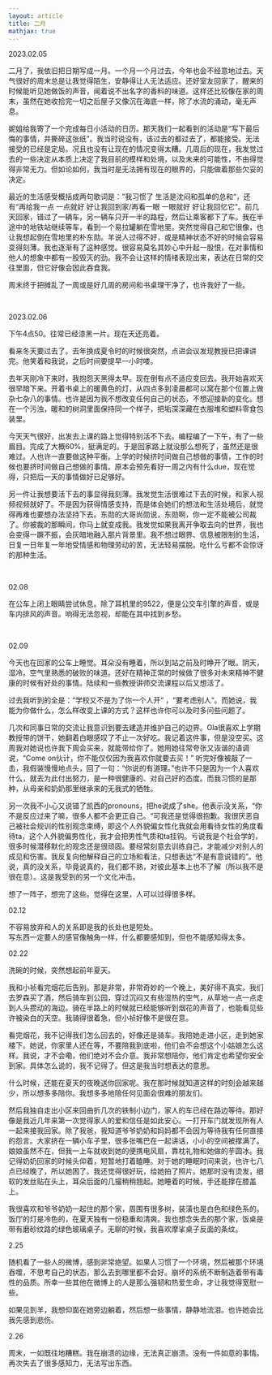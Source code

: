 ```yaml
---
layout: article
title: 二月
mathjax: true
---
```


2023.02.05  

二月了，我依旧把日期写成一月。一个月一个月过去，今年也会不经意地过去。天气很好的周末总是让我觉得陌生，安静得让人无法适应。还好室友回家了，醒来的时候能听见她做饭的声音，闻着说不出名字的香料的味道。这样还比较像在家的周末，虽然在她收拾完一切之后屋子又像沉在海底一样，除了水流的涌动，毫无声息。  

妮姐给我寄了一个完成每日小活动的日历。那天我们一起看到的活动是“写下最后悔的事情，并撕碎这张纸”。我当时说没有，该过去的都过去了，都能接受。无法接受的已经是定局。况且也没有让现在的情况变得太糟。几周后的现在，我发觉过去的一些决定从本质上决定了我目前的模样和处境，以及未来的可能性，不由得觉得非常无力。但如论如何，我当时是无法拥有现在的眼界的，只能做着那些欠妥的决定。 

最近的生活感受概括成两句歌词是：”我习惯了 生活是沈闷和孤单的总和“，还有“再给我一点 一点就好 好让我回到家/再看一眼 一眼就好 好让我回忆它”。前几天回家，错过了一辆车，另一辆车只开一半的路程，然后让乘客都下了车。我在半途中的地铁站继续等车，看到一个易拉罐躺在雪地里。突然觉得自己和它很像，也让我想起倒在雪地里的朴东勋。羊说人过得不好，或是精神状态不好的时候会容易变得刻薄。我也逐渐有了这种感觉。很容易莫名其妙心中升起一股恨，在对事情和他人的想象中都有一股毁灭的劲。我不会让这样的情绪表现出来，表达在日常的交往里面，但它好像会因此吞食我。  

周末终于把摊乱了一周或是好几周的房间和书桌理干净了，也许我好了一些。

&nbsp;

2023.02.06  

下午4点50。往常已经漆黑一片。现在天还亮着。

看来冬天要过去了。去年换成夏令时的时候很突然，点进会议发现教授已把课讲完。他笑着和我说，之后时间要提早一小时喽。

去年天刚冷下来时，我抱怨天黑得太早。现在倒有点不适应变回去。我开始喜欢天很早暗下来。开着书桌上的暖黄色的灯，从四点多到凌晨都可以窝在那个位置上做杂七杂八的事情。也许是因为我不想改变任何自己的状态，不想迎接新的变化。想在一个污浊，暖和的树洞里面保持同一个样子，把垢深深藏在衣服堆和塑料零食包装里。

今天天气很好，出发去上课的路上觉得特别活不下去。编程编了一下午，有了一些眉目。完成了大概60%，挺满足的。于是回家路上就没那么想死了，虽然还是很难过。人也许一直要做这种平衡。上学的时候挤时间做自己想做的事情，工作的时候也要挤时间做自己想做的事情。原本会预先看好一周之内有什么due，现在觉得，只把后一天的事情做好已足够好。

另一件让我想要活下去的事显得我刻薄。我发觉生活很难过下去的时候，和家人视频视频就好了。不是因为获得情感支持，而是体会她们的想法和生活处境后，就觉得再难也要想办法坚持下去。东勋的大哥尚勋说，东勋啊，你一定不能被公司裁了。你被裁的那瞬间，你马上就变成我。我发觉如果我离开争取去向的世界，我也会变得一蹶不振，会灰暗地融入那片背景里。我不想过眼界、信息被限制的生活，日复一日年复一年地受情感和物理劳动的苦，无法轻易摆脱。吃什么亏都不会惊讶的那种生活。

&nbsp;

02.08  

在公车上闭上眼睛尝试休息。除了耳机里的9522，便是公交车引擎的声音，或是车内排风的声音。响得无法忽视，却能在其中找到乡愁。

&nbsp;

02.09  

今天也在回家的公车上睡觉。耳朵没有睡着，所以到站之前及时睁开了眼。阴天，湿冷。空气里熟悉的破败的味道。还好在精神正常的时候做了很多对未来精神不健康的时候有好处的事情。陆续和一些教授讲师交流课程以后又想活了。  

过去我听到的全是：“学校又不是为了你一个人开“ ，“要考虑别人“。而她说，我能为你做什么，怎么样改变上课的方式？这样也许你可以及时多问些问题了。   

几次和同事日常的交流让我意识到要去建造并维护自己的边界。Ola很喜欢上学期教授带的饼干，她翻着白眼感叹了不止一次好吃。我记着这件事，但是没空买。这周我对她说也许我下周会买来，就能带给你了。她用她往常夸张又诙谐的语调说，“Come on伙计，你不能仅仅因为我喜欢你就要去买！” 听完好像被敲了一击，我假装慢慢地点头，回了一句：“你说的有道理。”也许不只是因为一个人喜欢什么，就去为此付出努力，是一种很健康的、对自己好的态度。而我习惯的是那种，从母亲和奶奶那里继承来的无我式的牺牲。

另一次我不小心又说错了凯西的pronouns，把he说成了she。他表示没关系，“你不是反应过来了嘛，很多人都不会更正自己。“可我还是觉得很抱歉。我很厌恶自己被社会规训的性别观念束缚，即这个人外貌偏女性化我就会用看待女性的角度看待ta，这个人外貌偏男性化，我才会把男性气质和ta挂钩。亏说我是个社会学的，很多时候潜移默化的观念还是很顽固。要经常刻意去训练自己，才能减少对别人的成见和伤害。我反复向他解释自己的立场和看法，只想表达“不是有意说错的”。他说，真的没关系，毕竟说真的，我们都不熟，对彼此基本上也不了解（所以我不是很在意）。这是我受到的另一个文化冲击。  

想了一阵子，想完了这些。觉得在这里，人可以过得很多样。

02.12  

不容易放弃和人的关系即是我的长处也是短处。  
写东西一定要人的感官像触角一样，什么都要感知到，但也不能感知得太多。

02.22  

洗碗的时候，突然想起前年夏天。  

我和小祯看完烟花后告别。那是非常，非常奇妙的一个晚上，美好得不真实。我们去罗森买了酒，然后骑车到公园，穿过沉闷又有些湿热的空气，从草地一点一点走到人头攒动的海边。骑在半路上的时候就已经能够听到烟花的声音了，也能看见些许被染白的天空。我骑得很着急，但小祯好像不是很在意。  

看完烟花，我不记得我们怎么回去的，好像还是骑车。我陪她走进小区，走到她家楼下。她说，你家里人还在等，不要陪我到底啦，他们会不会想这个小姑娘怎么这样。我说，才不会嘞，他们绝对不会介意。我非常想陪你，他们肯定也希望你安全到家。具体怎么说的，我不记得了。但这是我当时想表达的意思。  

什么时候，还能在夏天的夜晚送你回家呢。我在那时候就知道这样的时刻会越来越少，所以想多多陪你。我想多多地陪任何见面会很难的朋友们。  

然后我独自走出小区来回曲折几次的铁制小边门，家人的车已经在路边等待。那好像是我近几年来第一次觉得家人的爱和信任是如此安心。一打开车门就发现所有人一起来接我回家。除了我爸，我知道爷爷奶奶和妈妈都不会因为等待我有任何直接的怨言。大家挤在一辆小车子里，很多张嘴巴在一起讲话，小小的空间被撑满了。娘娘虽然不在，但我一上车就收到她的便携电风扇，靠枕礼物和她做的芋圆冰。我记得奶奶回家的时候头仰着，短暂地打着瞌睡。对于她的睡眠时间来说，也许七八点已经晚了，所以她困了。我还觉得很好玩，给她拍了照片。她那时没有烫发，细软的发丝贴在头上，耳朵后面的几撮稍稍翘起。她睡着的时候，手还能撑在膝盖上。

我很喜欢和爷爷奶奶一起住的那个家，周围有很多树，装潢也是白色和绿色系的。饭厅的灯是冷色的，在夏天独有一份稳重和清爽。我也想念失去的那个家，饭桌是带有磨砂纹路的绿色玻璃桌子。无聊的时候，我喜欢摩挲桌子反面的条纹。  

2.25  

随机看了一些人的微博，感到非常绝望。如果人习惯了一个环境，然后被那个环境吞噬，不思考自己的状态，那么去到哪里都不会好。崩坏的系统不断制造着带有毒性的品质。所幸一些其他在微博上的人是那么强韧和热爱生命，才让我觉得宽慰一些。

如果见到羊，我想仰面在她旁边躺着，然后想一些事情，静静地流泪。也许她会比我先感到悲伤。  

2.26  

周末，一如既往地糟糕。我在崩溃的边缘，无法真正崩溃。没有一件如意的事情。再次失去了很多感知力，无法写出东西。  




